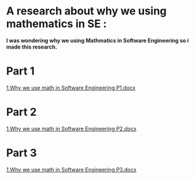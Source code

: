 # A research about why we using mathematics in SE :
**I was wondering why we using Mathmatics in Software Engineering so i made this research.**

# Part 1
[1.Why we use math in Software Engineering P1.docx](https://github.com/psau-edu-sa/se3131-article-iRuzx/blob/6f3ec7681727896152d54cb8c1b1ab80c92ba5b7/1.Why%20we%20use%20math%20in%20Software%20Engineering%20P1.docx)

 
 # Part 2
  [1.Why we use math in Software Engineering P2.docx](https://github.com/psau-edu-sa/se3131-article-iRuzx/blob/6f3ec7681727896152d54cb8c1b1ab80c92ba5b7/2.Why%20we%20use%20math%20in%20Software%20Engineering%20P.2.docx)

# Part 3
[1.Why we use math in Software Engineering P3.docx](https://github.com/psau-edu-sa/se3131-article-iRuzx/blob/6f3ec7681727896152d54cb8c1b1ab80c92ba5b7/3.Why%20we%20use%20math%20in%20Software%20Engineering%20P.3.docx)

